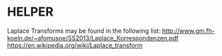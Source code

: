  
 # HELPER

 Laplace Transforms may be found in the following list:
 http://www.gm.fh-koeln.de/~afomusoe/SS2013/Laplace_Korrespondenzen.pdf
 https://en.wikipedia.org/wiki/Laplace_transform 

